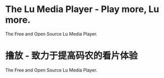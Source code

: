 The Lu Media Player - Play more, Lu more.
=========================================

The Free and Open Source Lu Media Player.

撸放 - 致力于提高码农的看片体验
===============================

The Free and Open Source Lu Media Player.
